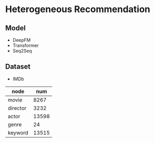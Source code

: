 # Heterogeneous Recommendation

## Model

* DeepFM
* Transformer
* Seq2Seq

## Dataset

* IMDb

| node     | num   |
| -------- | ----- |
| movie    | 8267  |
| director | 3232  |
| actor    | 13598 |
| genre    | 24    |
| keyword  | 13515 |

